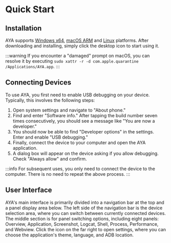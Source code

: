 # Quick Start 

## Installation

AYA supports [Windows x64](https://release.liriliri.io/AYA-1.1.0-win-x64.exe), [macOS ARM](https://release.liriliri.io/AYA-1.1.0-mac-arm64.dmg) and [Linux](https://release.liriliri.io/AYA-1.1.0-linux-x86_64.AppImage) platforms. After downloading and installing, simply click the desktop icon to start using it.

:::warning If you encounter a "damaged" prompt on macOS, you can resolve it by executing `sudo xattr -r -d com.apple.quarantine /Applications/AYA.app`.
:::

## Connecting Devices

To use AYA, you first need to enable USB debugging on your device. Typically, this involves the following steps:

1. Open system settings and navigate to "About phone."
1. Find and enter "Software info." After tapping the build number seven times consecutively, you should see a message like "You are now a developer."
1. You should now be able to find "Developer options" in the settings. Enter and enable "USB debugging."
1. Finally, connect the device to your computer and open the AYA application.
1. A dialog box will appear on the device asking if you allow debugging. Check "Always allow" and confirm.

:::info For subsequent uses, you only need to connect the device to the computer. There is no need to repeat the above process. 
:::

## User Interface

AYA's main interface is primarily divided into a navigation bar at the top and a panel display area below. The left side of the navigation bar is the device selection area, where you can switch between currently connected devices. The middle section is for panel switching options, including eight panels: Overview, Application, Screenshot, Logcat, Shell, Process, Performance, and Webview. Click the <Icon name="setting"/> icon on the far right to open settings, where you can choose the application's theme, language, and ADB location.
